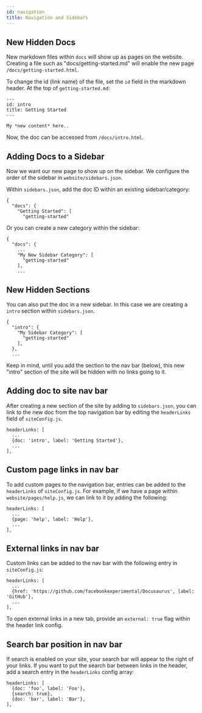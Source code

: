 ```yaml
---
id: navigation
title: Navigation and Sidebars
---
```


## New Hidden Docs

New markdown files within `docs` will show up as pages on the website. Creating a file such as "docs/getting-started.md" will enable the new page `/docs/getting-started.html`.

To change the id (link name) of the file, set the `id` field in the markdown header. At the top of `getting-started.md`:

```
---
id: intro
title: Getting Started
---

My *new content* here..
```

Now, the doc can be accessed from `/docs/intro.html`.


## Adding Docs to a Sidebar

Now we want our new page to show up on the sidebar. We configure the order of the sidebar in `website/sidebars.json`.

Within `sidebars.json`, add the doc ID within an existing sidebar/category:

```
{
  "docs": {
    "Getting Started": [
      "getting-started"
```

Or you can create a new category within the sidebar:

```
{
  "docs": {
    ...
    "My New Sidebar Category": [
      "getting-started"
    ],
    ...
```

## New Hidden Sections

You can also put the doc in a new sidebar. In this case we are creating a `intro` section within `sidebars.json`.

```
{
  "intro": {
    "My Sidebar Category": [
      "getting-started"
    ],
  },
  ...
```

Keep in mind, until you add the section to the nav bar (below), this new "intro" section of the site will be hidden with no links going to it.



## Adding doc to site nav bar

After creating a new section of the site by adding to `sidebars.json`, you can link to the new doc from the top navigation bar by editing the `headerLinks` field of `siteConfig.js`.

```
headerLinks: [
  ...
  {doc: 'intro', label: 'Getting Started'},
  ...
],
```

## Custom page links in nav bar

To add custom pages to the navigation bar, entries can be added to the `headerLinks` of `siteConfig.js`. For example, if we have a page within `website/pages/help.js`, we can link to it by adding the following:

```
headerLinks: [
  ...
  {page: 'help', label: 'Help'},
  ...
],
```

## External links in nav bar

Custom links can be added to the nav bar with the following entry in `siteConfig.js`:

```
headerLinks: [
  ...
  {href: 'https://github.com/facebookexperimental/Docusaurus', label: 'GitHub'},
  ...
],
```

To open external links in a new tab, provide an `external: true` flag within the header link config.

## Search bar position in nav bar

If search is enabled on your site, your search bar will appear to the right of your links. If you want to put the search bar between links in the header, add a search entry in the `headerLinks` config array:

```
headerLinks: [
  {doc: 'foo', label: 'Foo'},
  {search: true},
  {doc: 'bar', label: 'Bar'},
],
```